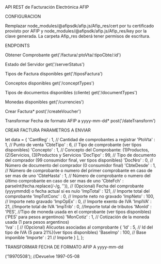 API REST de Facturación Electrónica AFIP

CONFIGURACION

Remplazar node_modules/@afipsdk/afip.js/Afip_res/cert por tu certificado provisto por AFIP y node_modules/@afipsdk/afip.js/Afip_res/key por la clave generada.
La carpeta Afip_res deberá tener permisos de escritura.

ENDPOINTS

Obtener Comprobante
get('/factura/:ptoVta/:tipoCbte/:id')

Estado del Servidor
get('/serverStatus')

Tipos de Factura disponibles
get('/tiposFactura')

Conceptos disponibles
get('/conceptTypes')

Tipos de documentos disponibles (cliente)
get('/documentTypes')

Monedas disponibles
get('/currencies')

Crear Factura*
post('/createVoucher')

Transformar Fecha de formato AFIP a yyyy-mm-dd*
post('/dateTransform')



CREAR FACTURA PARAMETROS A ENVIAR

let data = {
	'CantReg' 	: 1,  // Cantidad de comprobantes a registrar
	'PtoVta' 	: 1,  // Punto de venta
	'CbteTipo' 	: 6,  // Tipo de comprobante (ver tipos disponibles) 
	'Concepto' 	: 1,  // Concepto del Comprobante: (1)Productos, (2)Servicios, (3)Productos y Servicios
	'DocTipo' 	: 99, // Tipo de documento del comprador (99 consumidor final, ver tipos disponibles)
	'DocNro' 	: 0,  // Número de documento del comprador (0 consumidor final)
	'CbteDesde' 	: 1,  // Número de comprobante o numero del primer comprobante en caso de ser mas de uno
	'CbteHasta' 	: 1,  // Número de comprobante o numero del último comprobante en caso de ser mas de uno
	'CbteFch' 	: parseInt(fecha.replace(/-/g, '')), // (Opcional) Fecha del comprobante (yyyymmdd) o fecha actual si es nulo
	'ImpTotal' 	: 121, // Importe total del comprobante
	'ImpTotConc' 	: 0,   // Importe neto no gravado
	'ImpNeto' 	: 100, // Importe neto gravado
	'ImpOpEx' 	: 0,   // Importe exento de IVA
	'ImpIVA' 	: 21,  //Importe total de IVA
	'ImpTrib' 	: 0,   //Importe total de tributos
	'MonId' 	: 'PES', //Tipo de moneda usada en el comprobante (ver tipos disponibles)('PES' para pesos argentinos) 
	'MonCotiz' 	: 1,     // Cotización de la moneda usada (1 para pesos argentinos)  
	'Iva' 		: [ // (Opcional) Alícuotas asociadas al comprobante
		{
			'Id' 		: 5, // Id del tipo de IVA (5 para 21%)(ver tipos disponibles) 
			'BaseImp' 	: 100, // Base imponible
			'Importe' 	: 21 // Importe 
		}
	],
};


TRANSFORMAR FECHA DE FORMATO AFIP A yyyy-mm-dd

('19970508'); //Devuelve 1997-05-08


